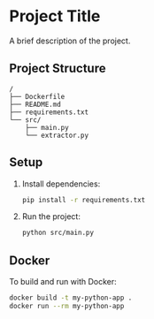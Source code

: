 # Project Title

A brief description of the project.

## Project Structure

```
/
├── Dockerfile
├── README.md
├── requirements.txt
└── src/
    ├── main.py
    └── extractor.py
```

## Setup

1. Install dependencies:
   ```bash
   pip install -r requirements.txt
   ```
2. Run the project:
   ```bash
   python src/main.py
   ```

## Docker

To build and run with Docker:
```bash
docker build -t my-python-app .
docker run --rm my-python-app
``` 